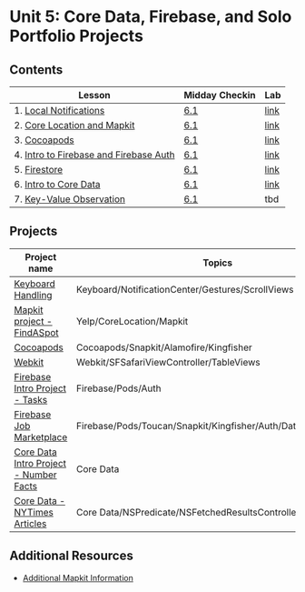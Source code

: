 # Unit 5: Core Data, Firebase, and Solo Portfolio Projects

## Contents

| Lesson | Midday Checkin | Lab |
| --- | --- | --- |
| 1. [Local Notifications](./local-notifications/README.md) | [6.1](https://canvas.instructure.com/courses/1605734/assignments/12938246) | [link](https://github.com/joinpursuit/Pursuit-Core-iOS-Local-Notification-Lab/blob/master/README.md) |
| 2. [Core Location and Mapkit](https://github.com/joinpursuit/Pursuit-Core-iOS/tree/master/core-data-firebase-and-solo-portfolio-project/core-location-and-mapkit) | [6.1](https://canvas.instructure.com/courses/1705726/quizzes/4427495) | [link](https://github.com/joinpursuit/Pursuit-Core-iOS-MapKit-Introduction-Lab/blob/master/README.md) |
| 3. [Cocoapods](./cocoapods/README.md) | [6.1](https://canvas.instructure.com/courses/1605734/assignments/12989497) | [link](https://github.com/joinpursuit/Pursuit-Core-iOS-CocoaPods-Lab/blob/master/README.md) |
| 4. [Intro to Firebase and Firebase Auth](./intro-to-firebase-baas/README.md) | [6.1](https://canvas.instructure.com/courses/1605734/assignments/13011902) | [link](https://github.com/joinpursuit/Pursuit-Core-iOS-Firebase-Auth-Lab/blob/master/README.md) |
| 5. [Firestore](https://github.com/joinpursuit/Pursuit-Core-iOS/tree/master/core-data-firebase-and-solo-portfolio-project/firestore) | [6.1](https://canvas.instructure.com/courses/1605734/quizzes/4444899) | [link](https://github.com/joinpursuit/Pursuit-Core-iOS-Firestore-Lab/blob/master/README.md) |
| 6. [Intro to Core Data](./core-data/README.md) | [6.1](https://canvas.instructure.com/courses/1605734/quizzes/4458868) | [link](https://github.com/joinpursuit/Pursuit-Core-iOS-Core-Data-Lab/blob/master/README.md) |
| 7. [Key-Value Observation](./key-value-observing/README.md) | [6.1](https://canvas.instructure.com/courses/1605734/quizzes/4475413) | tbd |


## Projects

|Project name| Topics|
|---|---|
|[Keyboard Handling](https://github.com/C4Q/AC-iOS-NotificationCenter-Gestures)|Keyboard/NotificationCenter/Gestures/ScrollViews|
| [Mapkit project - FindASpot](https://github.com/C4Q/AC-iOS-FindASpot) | Yelp/CoreLocation/Mapkit |
| [Cocoapods](https://github.com/C4Q/AC-iOS-UsingPods) | Cocoapods/Snapkit/Alamofire/Kingfisher|
| [Webkit](https://github.com/C4Q/AC-iOS-FellowsWeb) | Webkit/SFSafariViewController/TableViews |
| [Firebase Intro Project - Tasks](https://github.com/C4Q/AC-iOS-FirebaseIntroProject) | Firebase/Pods/Auth |
| [Firebase Job Marketplace](https://github.com/C4Q/AC-iOS-JobMarketPlace) | Firebase/Pods/Toucan/Snapkit/Kingfisher/Auth/Database/Storage |
|[Core Data Intro Project - Number Facts](https://github.com/C4Q/AC-iOS-CoreDataIntroDemo)| Core Data |
| [Core Data - NYTimes Articles](https://github.com/C4Q/AC-iOS-CoreDataArticles) | Core Data/NSPredicate/NSFetchedResultsController |

## Additional Resources

- [Additional Mapkit Information](./mapkit-continued/README.md)
